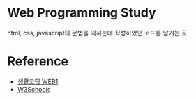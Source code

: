 # Web Programming Study
html, css, javascript의 문법을 익히는데 작성하였던 코드를 남기는 곳.

# Reference
* [생활코딩 WEB1](https://opentutorials.org/course/3084)<br>
* [W3Schools](https://www.w3schools.com/html/html_intro.asp)<br>

